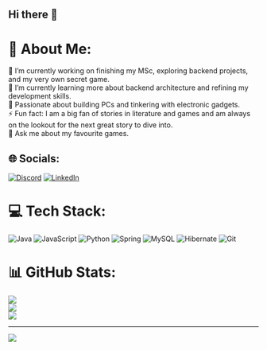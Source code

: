 ## Hi there 👋

# 💫 About Me:
🔭 I’m currently working on finishing my MSc, exploring backend projects, and my very own secret game.<br>
🌱 I’m currently learning more about backend architecture and refining my development skills.<br>
🥰 Passionate about building PCs and tinkering with electronic gadgets.<br>
⚡ Fun fact: I am a big fan of stories in literature and games and am always on the lookout for the next great story to dive into.<br>
💬 Ask me about my favourite games.<br>


## 🌐 Socials:
[![Discord](https://img.shields.io/badge/Discord-%237289DA.svg?logo=discord&logoColor=white)](https://discord.gg/toqa98ahmed) [![LinkedIn](https://img.shields.io/badge/LinkedIn-%230077B5.svg?logo=linkedin&logoColor=white)](https://linkedin.com/in/https://www.linkedin.com/in/toka-hassan/) 

# 💻 Tech Stack:
![Java](https://img.shields.io/badge/java-%23ED8B00.svg?style=for-the-badge&logo=openjdk&logoColor=white) ![JavaScript](https://img.shields.io/badge/javascript-%23323330.svg?style=for-the-badge&logo=javascript&logoColor=%23F7DF1E) ![Python](https://img.shields.io/badge/python-3670A0?style=for-the-badge&logo=python&logoColor=ffdd54) ![Spring](https://img.shields.io/badge/spring-%236DB33F.svg?style=for-the-badge&logo=spring&logoColor=white) ![MySQL](https://img.shields.io/badge/mysql-4479A1.svg?style=for-the-badge&logo=mysql&logoColor=white) ![Hibernate](https://img.shields.io/badge/Hibernate-59666C?style=for-the-badge&logo=Hibernate&logoColor=white) ![Git](https://img.shields.io/badge/git-%23F05033.svg?style=for-the-badge&logo=git&logoColor=white)
# 📊 GitHub Stats:
![](https://github-readme-stats.vercel.app/api?username=toka98ahmed&theme=tokyonight&hide_border=false&include_all_commits=true&count_private=true)<br/>
![](https://github-readme-streak-stats.herokuapp.com/?user=toka98ahmed&theme=tokyonight&hide_border=false)<br/>
![](https://github-readme-stats.vercel.app/api/top-langs/?username=toka98ahmed&theme=tokyonight&hide_border=false&include_all_commits=true&count_private=true&layout=compact)

---
[![](https://visitcount.itsvg.in/api?id=toka98ahmed&icon=0&color=0)](https://visitcount.itsvg.in)

<!-- Proudly created with GPRM ( https://gprm.itsvg.in ) -->
